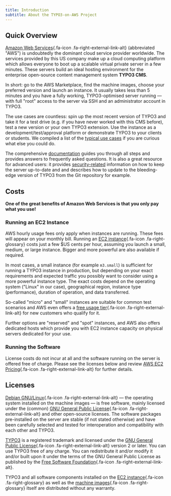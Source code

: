 ```yaml
---
title: Introduction
subtitle: About the TYPO3-on-AWS Project
---
```


## Quick Overview

[Amazon Web Services](https://aws.amazon.com){.fa-icon .fa-right-external-link-alt} (abbreviated "AWS") is undoubtedly the dominant cloud service provider worldwide. The services provided by this US company make up a cloud computing platform which allows everyone to boot up a scalable virtual private server in a few minutes. These servers build an ideal hosting environment for the enterprise open-source content management system **TYPO3 CMS**.

In short: go to the AWS Marketplace, find the machine images, choose your preferred version and launch an instance. It usually takes less than 5 minutes and you have a fully working, TYPO3-optimised server running — with full "root" access to the server via SSH and an administrator account in TYPO3.

The use cases are countless: spin up the most recent version of TYPO3 and take it for a test drive (e.g. if you have never worked with this CMS before), test a new version or your own TYPO3 extension. Use the instance as a development/test/approval platform or demonstrate TYPO3 to your clients or students. We compiled a list of the [typical use cases](../miscellaneous/typical-use-cases.md) if you are curious what else you could do.

The comprehensive [documentation](../index.md) guides you through all steps and provides answers to frequently asked questions. It is also a great resource for advanced users: it provides [security-related](../security/index.md) information on how to keep the server up-to-date and and describes how to update to the bleeding-edge version of TYPO3 from the Git repository for example.

## <a id="costs">Costs</a>

**One of the great benefits of Amazon Web Services is that you only pay what you use!**

### Running an EC2 Instance

AWS hourly usage fees only apply when instances are running. These fees will appear on your monthly bill. Running an [EC2 instance](../miscellaneous/glossary.md#ec2instance){.fa-icon .fa-right-glossary} costs just a few $US cents per hour, assuming you launch a small, medium, or large instance. Bigger and more powerful are also available if required.

In most cases, a small instance (for example `m3.small`) is sufficient for running a TYPO3 instance in production, but depending on your exact requirements and expected traffic you possibly want to consider using a more powerful instance type. The exact costs depend on the operating system ("Linux" in our case), geographical region, instance type (performance), duration of operation, and data transferred.

So-called "micro" and "small" instances are suitable for common test scenarios and AWS even offers a [free usage tier](http://aws.amazon.com/free/){.fa-icon .fa-right-external-link-alt} for new customers who qualify for it.

Further options are "reserved" and "spot" instances, and AWS also offers dedicated hosts which provide you with EC2 instance capacity on physical servers dedicated for your use.

### Running the Software

License costs do not incur at all and the software running on the server is offered free of charge. Please see the licenses below and review [AWS EC2 Pricing](https://aws.amazon.com/ec2/pricing){.fa-icon .fa-right-external-link-alt} for further details.

## <a id="licenses">Licenses</a>

[Debian GNU/Linux](https://www.debian.org/){.fa-icon .fa-right-external-link-alt} — the operating system installed on the machine images — is free software, mainly licensed under the (common) [GNU General Public License](http://www.gnu.org/licenses/){.fa-icon .fa-right-external-link-alt} and other open-source licenses. The software packages pre-installed on the server are stable (if not stated otherwise) and have been carefully selected and tested for interoperation and compatibility with each other and TYPO3.

[TYPO3](https://typo3.org) is a registered trademark and licensed under the [GNU General Public License](http://www.gnu.org/){.fa-icon .fa-right-external-link-alt} version 2 or later. You can use TYPO3 free of any charge. You can redistribute it and/or modify it and/or built upon it under the terms of the GNU General Public License as published by the [Free Software Foundation](https://www.fsf.org/){.fa-icon .fa-right-external-link-alt}.

TYPO3 and all software components installed on the [EC2 instance](../miscellaneous/glossary.md#ec2instance){.fa-icon .fa-right-glossary} as well as the [machine images](../miscellaneous/glossary.md#machineimages){.fa-icon .fa-right-glossary} itself are distributed without any warranty.
